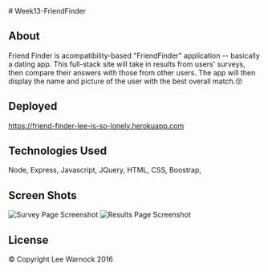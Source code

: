 <snippet>
  <content>
# Week13-FriendFinder

## About
Friend Finder is acompatibility-based "FriendFinder" application -- basically a dating app. This full-stack site will take in results from users' surveys, then compare their answers with those from other users. The app will then display the name and picture of the user with the best overall match.:kissing_closed_eyes:
## Deployed
https://friend-finder-lee-is-so-lonely.herokuapp.com
## Technologies Used
Node, Express, Javascript, JQuery, HTML, CSS, Boostrap,
## Screen Shots
![Survey Page Screenshot](https://unsplash.com/photos/67t2GJcD5PI.png "Survey Page")
![Results Page Screenshot](https://unsplash.com/photos/Rdsc2L517iQ.png "Resutls Page")

## License
© Copyright Lee Warnock 2016
  <tabTrigger></tabTrigger>
</snippet>